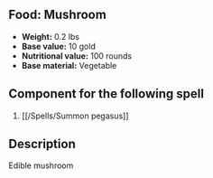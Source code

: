## Food: Mushroom

- **Weight:** 0.2 lbs
- **Base value:** 10 gold
- **Nutritional value:** 100 rounds
- **Base material:** Vegetable

## Component for the following spell

1. [[/Spells/Summon pegasus]]

## Description

Edible mushroom
